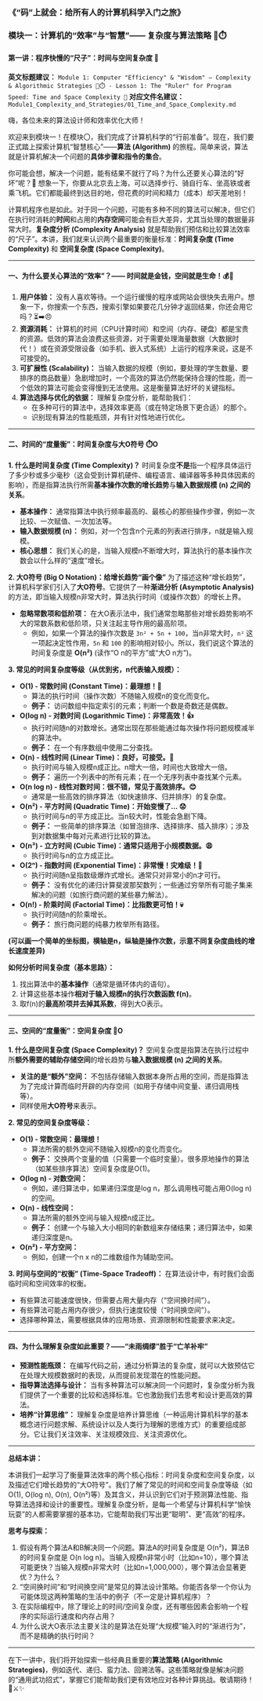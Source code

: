 ### 《“码”上就会：给所有人的计算机科学入门之旅》
### 模块一：计算机的“效率”与“智慧”—— 复杂度与算法策略 🧠⏱️
#### 第一讲：程序快慢的“尺子”：时间与空间复杂度 📏

**英文标题建议：** `Module 1: Computer "Efficiency" & "Wisdom" – Complexity & Algorithmic Strategies 🧠⏱️ - Lesson 1: The "Ruler" for Program Speed: Time and Space Complexity 📏`
**对应文件名建议：** `Module1_Complexity_and_Strategies/01_Time_and_Space_Complexity.md`

嗨，各位未来的算法设计师和效率优化大师！

欢迎来到模块一！在模块〇，我们完成了计算机科学的“行前准备”。现在，我们要正式踏上探索计算机“智慧核心”——**算法 (Algorithm)** 的旅程。简单来说，算法就是计算机解决一个问题的**具体步骤和指令的集合**。

你可能会想，解决一个问题，能有结果不就行了吗？为什么还要关心算法的“好坏”呢？🤔 想象一下，你要从北京去上海，可以选择步行、骑自行车、坐高铁或者乘飞机。它们都能最终到达目的地，但花费的时间和精力（成本）却天差地别！

计算机程序也是如此。对于同一个问题，可能有多种不同的算法可以解决，但它们在执行时消耗的**时间**和占用的**内存空间**可能会有巨大差异，尤其当处理的数据量非常大时。**复杂度分析 (Complexity Analysis)** 就是帮助我们预估和比较算法效率的“尺子”。本讲，我们就来认识两个最重要的衡量标准：**时间复杂度 (Time Complexity)** 和 **空间复杂度 (Space Complexity)**。

---

#### **一、为什么要关心算法的“效率”？—— 时间就是金钱，空间就是生命！💰💾**

1.  **用户体验：** 没有人喜欢等待。一个运行缓慢的程序或网站会很快失去用户。想象一下，你搜索一个东西，搜索引擎如果要花几分钟才返回结果，你还会用它吗？⏳➡️😠
2.  **资源消耗：** 计算机的时间（CPU计算时间）和空间（内存、硬盘）都是宝贵的资源。低效的算法会浪费这些资源，对于需要处理海量数据（大数据时代！）或在资源受限设备（如手机、嵌入式系统）上运行的程序来说，这是不可接受的。
3.  **可扩展性 (Scalability)：** 当输入数据的规模（例如，要处理的学生数量、要排序的商品数量）急剧增加时，一个高效的算法仍然能保持合理的性能，而一个低效的算法可能会变得慢到无法使用。这是衡量算法好坏的关键指标。
4.  **算法选择与优化的依据：** 理解复杂度分析，能帮助我们：
    * 在多种可行的算法中，选择效率更高（或在特定场景下更合适）的那个。
    * 识别现有算法的性能瓶颈，并有针对性地进行优化。

---

#### **二、时间的“度量衡”：时间复杂度与大O符号 ⏱️Ο**

**1. 什么是时间复杂度 (Time Complexity)？**
时间复杂度**不是**指一个程序具体运行了多少秒或多少毫秒（这会受到计算机硬件、编程语言、编译器等多种具体因素的影响），而是指算法执行所需**基本操作次数的增长趋势**与**输入数据规模 (n) 之间的关系**。

* **基本操作：** 通常指算法中执行频率最高的、最核心的那些操作步骤，例如一次比较、一次赋值、一次加法等。
* **输入数据规模 (n)：** 例如，对一个包含n个元素的列表进行排序，n就是输入规模。
* **核心思想：** 我们关心的是，当输入规模n不断增大时，算法执行的基本操作次数会以什么样的“速度”增长。

**2. 大O符号 (Big O Notation)：给增长趋势“画个像”**
为了描述这种“增长趋势”，计算机科学家们引入了**大O符号**。它提供了一种**渐进分析 (Asymptotic Analysis)** 的方法，即当输入规模n非常大时，算法执行时间（或操作次数）的增长上界。

* **忽略常数项和低阶项：** 在大O表示法中，我们通常忽略那些对增长趋势影响不大的常数系数和低阶项，只关注起主导作用的最高阶项。
    * 例如，如果一个算法的操作次数是 `3n² + 5n + 100`，当n非常大时，`n²` 这一项起决定性作用，`5n` 和 `100` 的影响相对较小。所以，我们说这个算法的时间复杂度是 **O(n²)** (读作“O n的平方”或“大O n方”)。

**3. 常见的时间复杂度等级（从优到劣，n代表输入规模）：**

* **O(1) - 常数时间 (Constant Time)：最理想！🚀**
    * 算法的执行时间（操作次数）不随输入规模n的变化而变化。
    * **例子：** 访问数组中指定索引的元素；判断一个数是奇数还是偶数。
* **O(log n) - 对数时间 (Logarithmic Time)：非常高效！👍**
    * 执行时间随n的对数增长。通常出现在那些能通过每次操作将问题规模减半的算法中。
    * **例子：** 在一个有序数组中使用二分查找。
* **O(n) - 线性时间 (Linear Time)：良好，可接受。🙂**
    * 执行时间与输入规模n成正比。n增大一倍，时间也大致增大一倍。
    * **例子：** 遍历一个列表中的所有元素；在一个无序列表中查找某个元素。
* **O(n log n) - 线性对数时间：很不错，常见于高效排序。😊**
    * 通常是一些高效的排序算法（如快速排序、归并排序）的复杂度。
* **O(n²) - 平方时间 (Quadratic Time)：开始变慢了... 😟**
    * 执行时间与n的平方成正比。当n较大时，性能会急剧下降。
    * **例子：** 一些简单的排序算法（如冒泡排序、选择排序、插入排序）；涉及到对数据集中每对元素进行比较的算法。
* **O(n³) - 立方时间 (Cubic Time)：通常只适用于小规模数据。😩**
    * 执行时间与n的立方成正比。
* **O(2ⁿ) - 指数时间 (Exponential Time)：非常慢！灾难级！🤯**
    * 执行时间随n呈指数级爆炸式增长。通常只对非常小的n才可行。
    * **例子：** 没有优化的递归计算斐波那契数列；一些通过穷举所有可能子集来解决的问题（如旅行商问题的某些暴力解法）。
* **O(n!) - 阶乘时间 (Factorial Time)：比指数更可怕！💀**
    * 执行时间随n的阶乘增长。
    * **例子：** 旅行商问题的纯暴力枚举所有路径。

**(可以画一个简单的坐标图，横轴是n，纵轴是操作次数，示意不同复杂度曲线的增长速度差异)**

**如何分析时间复杂度（基本思路）：**
1.  找出算法中的**基本操作**（通常是循环体内的语句）。
2.  计算这些基本操作**相对于输入规模n的执行次数函数 f(n)**。
3.  取f(n)的**最高阶项并去掉其系数**，得到大O表示。

---

#### **三、空间的“度量衡”：空间复杂度 💾Ο**

**1. 什么是空间复杂度 (Space Complexity)？**
空间复杂度是指算法在执行过程中所**额外需要的辅助存储空间**的增长趋势与**输入数据规模 (n) 之间的关系**。

* **关注的是“额外”空间：** 不包括存储输入数据本身所占用的空间，而是指算法为了完成计算而临时开辟的内存空间（如用于存储中间变量、递归调用栈等）。
* 同样使用**大O符号**来表示。

**2. 常见的空间复杂度等级：**

* **O(1) - 常数空间：最理想！**
    * 算法所需的额外空间不随输入规模n的变化而变化。
    * **例子：** 交换两个变量的值（只需要一个临时变量）。很多原地操作的算法（如某些排序算法）空间复杂度是O(1)。
* **O(log n) - 对数空间：**
    * 例如，递归算法中，如果递归深度是log n，那么调用栈可能占用O(log n)的空间。
* **O(n) - 线性空间：**
    * 算法所需的额外空间与输入规模n成正比。
    * **例子：** 创建一个与输入大小相同的新数组来存储结果；递归算法中，如果递归深度是n。
* **O(n²) - 平方空间：**
    * 例如，创建一个n x n的二维数组作为辅助空间。

**3. 时间与空间的“权衡” (Time-Space Tradeoff)：**
在算法设计中，有时我们会面临时间和空间效率的权衡。
* 有些算法可能速度很快，但需要占用大量内存（“空间换时间”）。
* 有些算法可能占用内存很少，但执行速度较慢（“时间换空间”）。
* 选择哪种算法，需要根据具体的应用场景、资源限制和性能要求来决定。

---

#### **四、为什么理解复杂度如此重要？——“未雨绸缪”胜于“亡羊补牢”**

* **预测性能瓶颈：** 在编写代码之前，通过分析算法的复杂度，就可以大致预估它在处理大规模数据时的表现，从而提前发现潜在的性能问题。
* **指导算法选择与设计：** 当有多种算法可以解决同一个问题时，复杂度分析为我们提供了一个重要的比较和选择标准。它也激励我们去思考和设计更高效的算法。
* **培养“计算思维”：** 理解复杂度是培养计算思维（一种运用计算机科学的基本概念进行问题求解、系统设计以及人类行为理解的思维方式）的重要组成部分。它让我们关注效率、关注规模效应、关注资源优化。

---

**总结本讲：**

本讲我们一起学习了衡量算法效率的两个核心指标：时间复杂度和空间复杂度，以及描述它们增长趋势的“大O符号”。我们了解了常见的时间和空间复杂度等级（如O(1), O(log n), O(n), O(n²)等）及其含义，并认识到它们对于预测算法性能、指导算法选择和设计的重要性。理解复杂度分析，是每一个希望与计算机科学“愉快玩耍”的人都需要掌握的基本功，它能帮助我们写出更“聪明”、更“高效”的程序。

**思考与探索：**

1.  假设有两个算法A和B解决同一个问题。算法A的时间复杂度是 O(n²)，算法B的时间复杂度是 O(n log n)。当输入规模n非常小时（比如n=10），哪个算法可能更快？当输入规模n非常大时（比如n=1,000,000），哪个算法会显著更优？为什么？
2.  “空间换时间”和“时间换空间”是常见的算法设计策略。你能否各举一个你认为可能体现这两种策略的生活中的例子（不一定是计算机程序）？
3.  在实际编程中，除了理论上的时间/空间复杂度，还有哪些因素会影响一个程序的实际运行速度和内存占用？
4.  为什么说大O表示法主要关注的是算法在处理“大规模”输入时的“渐进行为”，而不是精确的执行时间？

---

在下一讲中，我们将开始探索一些经典且重要的**算法策略 (Algorithmic Strategies)**，例如迭代、递归、蛮力法、回溯法等。这些策略就像是解决问题的“通用武功招式”，掌握它们能帮助我们更有效地应对各种计算挑战。敬请期待！🧠⚔️✨
